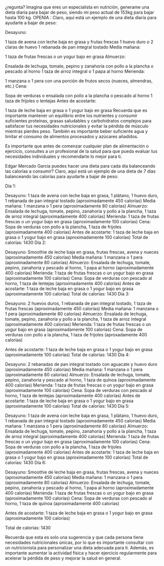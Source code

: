 ¿regunta? Imagina que eres un especialista en nutrición, generame una dieta diaria para bajar de peso, siendo mi peso actual de 153kg para bajar hasta 100 kg.
OPENIA : Claro, aquí está un ejemplo de una dieta diaria para ayudarte a bajar de peso:

Desayuno:

1 taza de avena con leche baja en grasa y frutas frescas
1 huevo duro o 2 claras de huevo
1 rebanada de pan integral tostado
Media mañana:

1 taza de frutas frescas o un yogur bajo en grasa
Almuerzo:

Ensalada de lechuga, tomate, pepino y zanahoria con pollo a la plancha o pescado al horno
1 taza de arroz integral o 1 papa al horno
Merienda:

1 manzana o 1 pera con una porción de frutos secos (nueces, almendras, etc.)
Cena:

Sopa de verduras o ensalada con pollo a la plancha o pescado al horno
1 taza de frijoles o lentejas
Antes de acostarte:

1 taza de leche baja en grasa o 1 yogur bajo en grasa
Recuerda que es importante mantener un equilibrio entre los nutrientes y consumir suficientes proteínas, grasas saludables y carbohidratos complejos para satisfacer tus necesidades nutricionales y evitar la pérdida de músculo mientras pierdes peso. También es importante beber suficiente agua y limitar el consumo de alimentos procesados y azúcares añadidos.

Es importante que antes de comenzar cualquier plan de alimentación o ejercicio, consultes a un profesional de la salud para que pueda evaluar tus necesidades individuales y recomendarte lo mejor para ti.




Edgar Mercado Garcia
puedes hacer una dieta para cada día balanceando las calorías a consumir?
Claro, aquí está un ejemplo de una dieta de 7 días balanceando las calorías para ayudarte a bajar de peso:

Día 1:

Desayuno: 1 taza de avena con leche baja en grasa, 1 plátano, 1 huevo duro, 1 rebanada de pan integral tostado (aproximadamente 450 calorías)
Media mañana: 1 manzana o 1 pera (aproximadamente 80 calorías)
Almuerzo: Ensalada de lechuga, tomate, pepino, zanahoria y pollo a la plancha, 1 taza de arroz integral (aproximadamente 400 calorías)
Merienda: 1 taza de frutas frescas o un yogur bajo en grasa (aproximadamente 100 calorías)
Cena: Sopa de verduras con pollo a la plancha, 1 taza de frijoles (aproximadamente 400 calorías)
Antes de acostarte: 1 taza de leche baja en grasa o 1 yogur bajo en grasa (aproximadamente 100 calorías)
Total de calorías: 1430
Día 2:

Desayuno: Smoothie de leche baja en grasa, frutas frescas, avena y nueces (aproximadamente 450 calorías)
Media mañana: 1 manzana o 1 pera (aproximadamente 80 calorías)
Almuerzo: Ensalada de lechuga, tomate, pepino, zanahoria y pescado al horno, 1 papa al horno (aproximadamente 400 calorías)
Merienda: 1 taza de frutas frescas o un yogur bajo en grasa (aproximadamente 100 calorías)
Cena: Sopa de verduras con pescado al horno, 1 taza de lentejas (aproximadamente 400 calorías)
Antes de acostarte: 1 taza de leche baja en grasa o 1 yogur bajo en grasa (aproximadamente 100 calorías)
Total de calorías: 1430
Día 3:

Desayuno: 2 huevos duros, 1 rebanada de pan integral tostado, 1 taza de frutas frescas (aproximadamente 450 calorías)
Media mañana: 1 manzana o 1 pera (aproximadamente 80 calorías)
Almuerzo: Ensalada de lechuga, tomate, pepino, zanahoria y pollo a la plancha, 1 taza de arroz integral (aproximadamente 400 calorías)
Merienda: 1 taza de frutas frescas o un yogur bajo en grasa (aproximadamente 100 calorías)
Cena: Sopa de verduras con pollo a la plancha, 1 taza de frijoles (aproxadamente 400 calorías)

Antes de acostarte: 1 taza de leche baja en grasa o 1 yogur bajo en grasa (aproximadamente 100 calorías)
Total de calorías: 1430
Día 4:

Desayuno: 2 rebanadas de pan integral tostado con aguacate y huevo duro (aproximadamente 450 calorías)
Media mañana: 1 manzana o 1 pera (aproximadamente 80 calorías)
Almuerzo: Ensalada de lechuga, tomate, pepino, zanahoria y pescado al horno, 1 taza de quinoa (aproximadamente 400 calorías)
Merienda: 1 taza de frutas frescas o un yogur bajo en grasa (aproximadamente 100 calorías)
Cena: Sopa de verduras con pescado al horno, 1 taza de lentejas (aproximadamente 400 calorías)
Antes de acostarte: 1 taza de leche baja en grasa o 1 yogur bajo en grasa (aproximadamente 100 calorías)
Total de calorías: 1430
Día 5:

Desayuno: 1 taza de avena con leche baja en grasa, 1 plátano, 1 huevo duro, 1 rebanada de pan integral tostado (aproximadamente 450 calorías)
Media mañana: 1 manzana o 1 pera (aproximadamente 80 calorías)
Almuerzo: Ensalada de lechuga, tomate, pepino, zanahoria y pollo a la plancha, 1 taza de arroz integral (aproximadamente 400 calorías)
Merienda: 1 taza de frutas frescas o un yogur bajo en grasa (aproximadamente 100 calorías)
Cena: Sopa de verduras con pollo a la plancha, 1 taza de frijoles (aproximadamente 400 calorías)
Antes de acostarte: 1 taza de leche baja en grasa o 1 yogur bajo en grasa (aproximadamente 100 calorías)
Total de calorías: 1430
Día 6:

Desayuno: Smoothie de leche baja en grasa, frutas frescas, avena y nueces (aproximadamente 450 calorías)
Media mañana: 1 manzana o 1 pera (aproximadamente 80 calorías)
Almuerzo: Ensalada de lechuga, tomate, pepino, zanahoria y pescado al horno, 1 papa al horno (aproximadamente 400 calorías)
Merienda: 1 taza de frutas frescas o un yogur bajo en grasa (aproximadamente 100 calorías)
Cena: Sopa de verduras con pescado al horno, 1 taza de quinoa (aproximadamente 400 calorías)

Antes de acostarte: 1 taza de leche baja en grasa o 1 yogur bajo en grasa (aproximadamente 100 calorías)

Total de calorías: 1430

Recuerda que esta es solo una sugerencia y que cada persona tiene necesidades nutricionales únicas, por lo que es importante consultar con un nutricionista para personalizar una dieta adecuada para ti. Además, es importante aumentar la actividad física y hacer ejercicio regularmente para acelerar la pérdida de peso y mejorar la salud en general.


